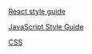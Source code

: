 
[React style guide](https://github.com/Khan/style-guides/blob/master/style/react.md)

[JavaScript Style Guide](https://github.com/Khan/style-guides/blob/master/style/javascript.md)

[CSS](https://github.com/Khan/style-guides/blob/master/style/css.md)


